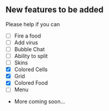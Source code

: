 ## New features to be added
Please help if you can
- [ ] Fire a food
- [ ] Add virus
- [ ] Bubble Chat
- [ ] Ability to split
- [ ] Skins
- [x] Colored Cells
- [x] Grid
- [x] Colored Food
- [ ] Menu
- More coming soon...


